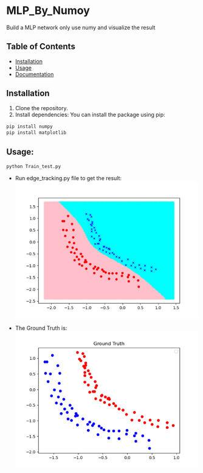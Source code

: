 # MLP_By_Numoy
Build a MLP network only use numy and visualize the result

## Table of Contents

- [Installation](#installation)
- [Usage](#usage)
- [Documentation](#Documentation)

## Installation

1. Clone the repository.
2. Install dependencies:
You can install the package using pip:

```bash
pip install numpy
pip install matplotlib
```

## Usage:
```bash
python Train_test.py
```
- Run edge_tracking.py file to get the result:
![Example Image](Result_MLP.png)

- The Ground Truth is:
![Example Image](Input_data_with_label.png)

